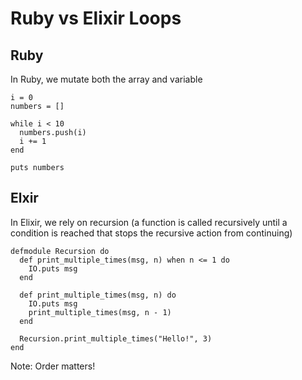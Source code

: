 # Ruby vs Elixir Loops

## Ruby

In Ruby, we mutate both the array and variable

```
i = 0
numbers = []

while i < 10
  numbers.push(i)
  i += 1
end

puts numbers
```

## Elxir

In Elixir, we rely on recursion (a function is called recursively until a condition is reached that stops the recursive action from continuing)

```
defmodule Recursion do
  def print_multiple_times(msg, n) when n <= 1 do
    IO.puts msg
  end

  def print_multiple_times(msg, n) do
    IO.puts msg
    print_multiple_times(msg, n - 1)
  end

  Recursion.print_multiple_times("Hello!", 3)
end
```

Note: Order matters!
